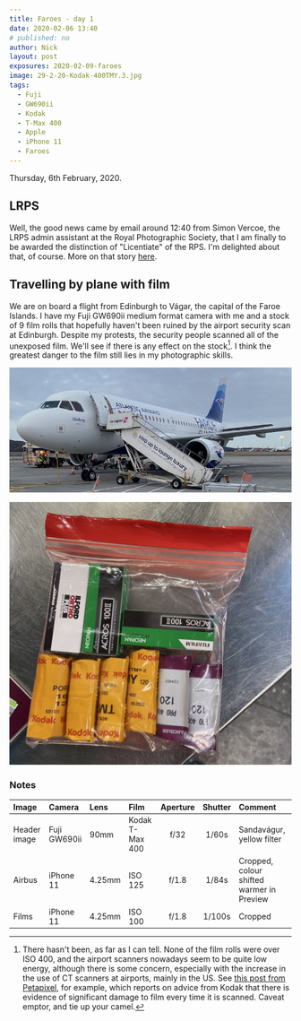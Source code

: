 ```yaml
---
title: Faroes - day 1
date: 2020-02-06 13:40
# published: no
author: Nick
layout: post
exposures: 2020-02-09-faroes
image: 29-2-20-Kodak-400TMY.3.jpg
tags:
  - Fuji
  - GW690ii
  - Kodak
  - T-Max 400
  - Apple
  - iPhone 11
  - Faroes
---
```

Thursday, 6th February, 2020. 

## LRPS
Well, the good news came by email around 12:40 from Simon Vercoe, the LRPS admin assistant at the Royal Photographic Society, that I am finally to be awarded the distinction of "Licentiate" of the RPS. I'm delighted about that, of course. More on that story [here](/2020/02/06/lrps.html).

## Travelling by plane with film
We are on board a flight from Edinburgh to Vágar, the capital of the Faroe Islands. I have my Fuji GW690ii medium format camera with me and a stock of 9 film rolls that hopefully haven't been ruined by the airport security scan at Edinburgh. Despite my protests, the security people scanned all of the unexposed film. We'll see if there is any effect on the stock[^1]. I think the greatest danger to the film still lies in my photographic skills. 

![](/img/IMG_1043.JPG)

![](/img/IMG_5763.JPG)

### Notes

Image|Camera|Lens|Film|Aperture|Shutter|Comment
:----|:-----|:---|:---|:------:|:----:|:------
Header image|Fuji GW690ii|90mm|Kodak T-Max 400|f/32|1/60s|Sandavágur, yellow filter
Airbus|iPhone 11|4.25mm|ISO 125|f/1.8|1/84s|Cropped, colour shifted warmer in Preview
Films|iPhone 11|4.25mm|ISO 100|f/1.8|1/100s|Cropped

[^1]: There hasn't been, as far as I can tell. None of the film rolls were over ISO 400, and the airport scanners nowadays seem to be quite low energy, although there is some concern, especially with the increase in the use of CT scanners at airports, mainly in the US. See [this post from Petapixel](https://petapixel.com/2020/01/27/kodak-warns-users-new-ct-scanners-at-airports-will-ruin-your-film/), for example, which reports on advice from Kodak that there is evidence of significant damage to film every time it is scanned. Caveat emptor, and tie up your camel.